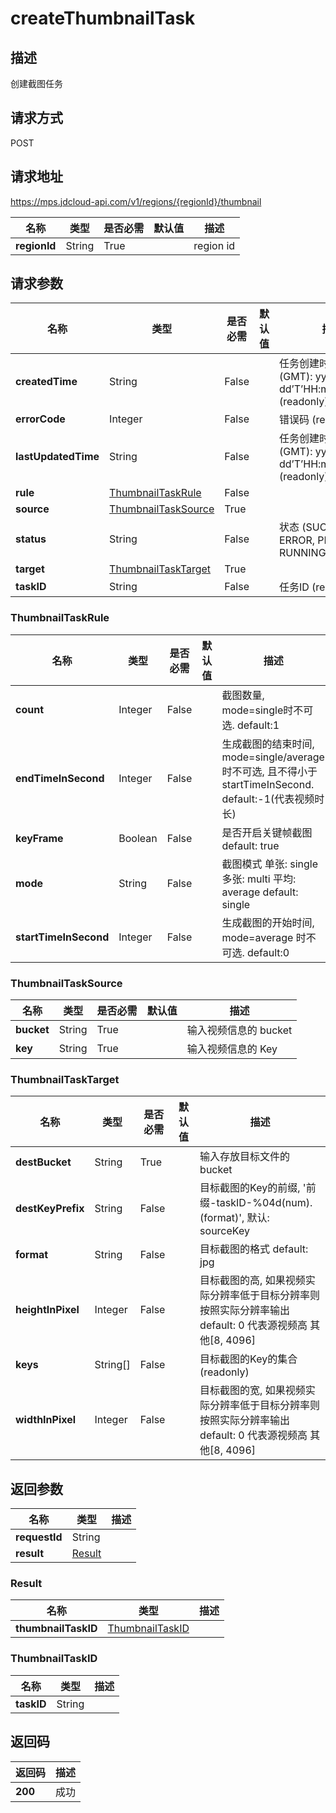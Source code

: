 # createThumbnailTask


## 描述
创建截图任务

## 请求方式
POST

## 请求地址
https://mps.jdcloud-api.com/v1/regions/{regionId}/thumbnail

|名称|类型|是否必需|默认值|描述|
|---|---|---|---|---|
|**regionId**|String|True||region id|

## 请求参数
|名称|类型|是否必需|默认值|描述|
|---|---|---|---|---|
|**createdTime**|String|False||任务创建时间 时间格式(GMT): yyyy-MM-dd’T’HH:mm:ss.SSS’Z’  (readonly)|
|**errorCode**|Integer|False||错误码 (readonly)|
|**lastUpdatedTime**|String|False||任务创建时间 时间格式(GMT): yyyy-MM-dd’T’HH:mm:ss.SSS’Z’  (readonly)|
|**rule**|[ThumbnailTaskRule](##ThumbnailTaskRule)|False|||
|**source**|[ThumbnailTaskSource](##ThumbnailTaskSource)|True|||
|**status**|String|False||状态 (SUCCESS, ERROR, PENDDING, RUNNING) (readonly)|
|**target**|[ThumbnailTaskTarget](##ThumbnailTaskTarget)|True|||
|**taskID**|String|False||任务ID (readonly)|

### <a name="ThumbnailTaskRule">ThumbnailTaskRule</a>
|名称|类型|是否必需|默认值|描述|
|---|---|---|---|---|
|**count**|Integer|False||截图数量, mode=single时不可选. default:1|
|**endTimeInSecond**|Integer|False||生成截图的结束时间, mode=single/average时不可选, 且不得小于startTimeInSecond. default:-1(代表视频时长)|
|**keyFrame**|Boolean|False||是否开启关键帧截图 default: true|
|**mode**|String|False||截图模式 单张: single 多张: multi 平均: average default: single|
|**startTimeInSecond**|Integer|False||生成截图的开始时间, mode=average 时不可选. default:0|
### <a name="ThumbnailTaskSource">ThumbnailTaskSource</a>
|名称|类型|是否必需|默认值|描述|
|---|---|---|---|---|
|**bucket**|String|True||输入视频信息的 bucket|
|**key**|String|True||输入视频信息的 Key|
### <a name="ThumbnailTaskTarget">ThumbnailTaskTarget</a>
|名称|类型|是否必需|默认值|描述|
|---|---|---|---|---|
|**destBucket**|String|True||输入存放目标文件的 bucket|
|**destKeyPrefix**|String|False||目标截图的Key的前缀, '前缀-taskID-%04d(num).(format)', 默认: sourceKey|
|**format**|String|False||目标截图的格式 default: jpg|
|**heightInPixel**|Integer|False||目标截图的高, 如果视频实际分辨率低于目标分辨率则按照实际分辨率输出 default: 0 代表源视频高 其他[8, 4096]|
|**keys**|String[]|False||目标截图的Key的集合 (readonly)|
|**widthInPixel**|Integer|False||目标截图的宽, 如果视频实际分辨率低于目标分辨率则按照实际分辨率输出 default: 0 代表源视频高 其他[8, 4096]|

## 返回参数
|名称|类型|描述|
|---|---|---|
|**requestId**|String||
|**result**|[Result](##Result)||


### <a name="Result">Result</a>
|名称|类型|描述|
|---|---|---|
|**thumbnailTaskID**|[ThumbnailTaskID](##ThumbnailTaskID)||
### <a name="ThumbnailTaskID">ThumbnailTaskID</a>
|名称|类型|描述|
|---|---|---|
|**taskID**|String||

## 返回码
|返回码|描述|
|---|---|
|**200**|成功|
